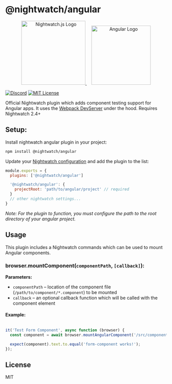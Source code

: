 # @nightwatch/angular
<p align=center>
  <a href="https://nightwatchjs.org" target="_blank">
  <img alt="Nightwatch.js Logo" src="https://raw.githubusercontent.com/nightwatchjs/nightwatch-plugin-react/main/.github/assets/nightwatch-logo.png" width=200 />
  </a>
  <a href="https://angular.io/" target="_blank" style="padding-left: 15px">
  <img alt="Angular Logo" src="https://user-images.githubusercontent.com/2018070/227150972-6ba1dcca-c2d0-4a19-9858-c06cba10a179.png" width=185 />
  </a>
</p>

[![Discord][discord-badge]][discord]
[![MIT License][license-badge]][license]

Official Nightwatch plugin which adds component testing support for Angular apps. It uses the [Webpack DevServer](https://vitejs.dev/) under the hood. Requires Nightwatch 2.4+


## Setup:
Install nightwatch angular plugin in your project:

```bash
npm install @nightwatch/angular
```

Update your [Nightwatch configuration](https://nightwatchjs.org/guide/configuration/overview.html) and add the plugin to the list:

```js
module.exports = {
  plugins: ['@nightwatch/angular']

  '@nightwatch/angular': {
    projectRoot: 'path/to/angular/project' // required
  }
  // other nightwatch settings...
}
```
*Note: For the plugin to function, you must configure the path to the root directory of your angular project.*


## Usage

This plugin includes a Nightwatch commands which can be used to mount Angular components.

###  browser.mountComponent(`componentPath`, `[callback]`):
**Parameters:**
- `componentPath` – location of the component file (`/path/to/component/*.component`) to be mounted
- `callback` – an optional callback function which will be called with the component element

#### Example:
```js

it('Test Form Component', async function (browser) {
  const component = await browser.mountAngularComponent('/src/components/Form.component');

  expect(component).text.to.equal('form-component works!');
});
```



## License
MIT

[build-badge]: https://github.com/nightwatchjs/vite-plugin-nightwatch/actions/workflows/tests.yml/badge.svg?branch=main
[build]: https://github.com/nightwatchjs/vite-plugin-nightwatch/actions/workflows/vue-tests.yml
[version-badge]: https://img.shields.io/npm/v/vite-plugin-nightwatch.svg?style=flat-square
[package]: https://www.npmjs.com/package/vite-plugin-nightwatch
[license-badge]: https://img.shields.io/npm/l/vite-plugin-nightwatch.svg?style=flat-square
[license]: https://github.com/nightwatchjs/vite-plugin-nightwatch/blob/main/LICENSE
[discord-badge]: https://img.shields.io/discord/618399631038218240.svg?color=7389D8&labelColor=6A7EC2&logo=discord&logoColor=ffffff&style=flat-square
[discord]: https://discord.gg/SN8Da2X

